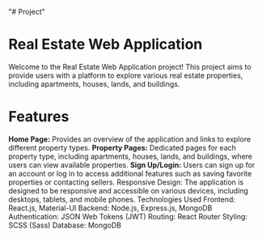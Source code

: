 "# Project" 
<h1>Real Estate Web Application</h1>
 Welcome to the Real Estate Web Application project! This project aims to provide users with a platform to explore various real estate properties, including apartments, houses, lands, and buildings.

<h1>Features</h1>
<b>Home Page:</b> Provides an overview of the application and links to explore different property types.
<b>Property Pages:</b> Dedicated pages for each property type, including apartments, houses, lands, and buildings, where users can view available properties.
<b>Sign Up/Login:</b> Users can sign up for an account or log in to access additional features such as saving favorite properties or contacting sellers.
Responsive Design: The application is designed to be responsive and accessible on various devices, including desktops, tablets, and mobile phones.
Technologies Used
Frontend: React.js, Material-UI
Backend: Node.js, Express.js, MongoDB
Authentication: JSON Web Tokens (JWT)
Routing: React Router
Styling: SCSS (Sass)
Database: MongoDB 